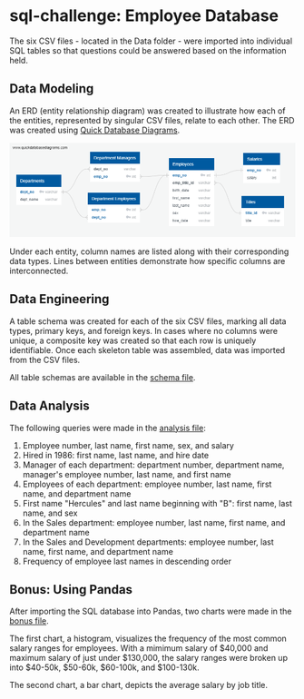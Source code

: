 # sql-challenge: Employee Database
The six CSV files - located in the Data folder - were imported into individual SQL tables so that questions could be answered based on the information held. 

## Data Modeling
An ERD (entity relationship diagram) was created to illustrate how each of the entities, represented by singular CSV files, relate to each other. The ERD was created using [Quick Database Diagrams](http://www.quickdatabasediagrams.com). 

![ERD](EmployeeSQL/EmployeeERD.png) 

Under each entity, column names are listed along with their corresponding data types. Lines between entities demonstrate how specific columns are interconnected.

## Data Engineering 
A table schema was created for each of the six CSV files, marking all data types, primary keys, and foreign keys. In cases where no columns were unique, a composite key was created so that each row is uniquely identifiable. Once each skeleton table was assembled, data was imported from the CSV files.

All table schemas are available in the [schema file](EmployeeSQL/table_schema.sql). 

## Data Analysis
The following queries were made in the [analysis file](EmployeeSQL/employee_analysis.sql):

1. Employee number, last name, first name, sex, and salary
2. Hired in 1986: first name, last name, and hire date
3. Manager of each department: department number, department name, manager's employee number, last name, and first name
4. Employees of each department: employee number, last name, first name, and department name
5. First name "Hercules" and last name beginning with "B": first name, last name, and sex
6. In the Sales department: employee number, last name, first name, and department name
7. In the Sales and Development departments: employee number, last name, first name, and department name
8. Frequency of employee last names in descending order

## Bonus: Using Pandas
After importing the SQL database into Pandas, two charts were made in the [bonus file](EmployeeSQL/bonus.ipynb). 

The first chart, a histogram, visualizes the frequency of the most common salary ranges for employees. With a mimimum salary of $40,000 and maximum salary of just under $130,000, the salary ranges were broken up into $40-50k, $50-60k, $60-100k, and $100-130k. 

The second chart, a bar chart, depicts the average salary by job title. 
